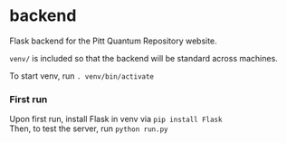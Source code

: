 # backend
Flask backend for the Pitt Quantum Repository website.  
  
`venv/` is included so that the backend will be standard across machines.  
  
To start venv, run `. venv/bin/activate`  

### First run  
Upon first run, install Flask in venv via `pip install Flask`  
Then, to test the server, run `python run.py`
